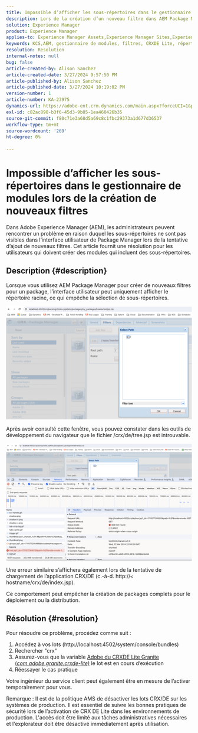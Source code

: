 ```yaml
---
title: Impossible d’afficher les sous-répertoires dans le gestionnaire de modules lors de la création de nouveaux filtres
description: Lors de la création d’un nouveau filtre dans AEM Package Manager, seul le répertoire racine s’affiche et les sous-répertoires ne s’affichent pas.
solution: Experience Manager
product: Experience Manager
applies-to: Experience Manager Assets,Experience Manager Sites,Experience Manager 6.5,Experience Manager
keywords: KCS,AEM, gestionnaire de modules, filtres, CRXDE Lite, répertoires, sous-répertoires, interface utilisateur, créateur de modules
resolution: Resolution
internal-notes: null
bug: false
article-created-by: Alison Sanchez
article-created-date: 3/27/2024 9:57:50 PM
article-published-by: Alison Sanchez
article-published-date: 3/27/2024 10:19:02 PM
version-number: 1
article-number: KA-23975
dynamics-url: https://adobe-ent.crm.dynamics.com/main.aspx?forceUCI=1&pagetype=entityrecord&etn=knowledgearticle&id=3b47fa08-85ec-ee11-a203-6045bd03c412
exl-id: c82ac898-b3f6-45d3-9b85-1ea460426b35
source-git-commit: f80c71e3a68d5a69c8c1fbc29373a1d677d36537
workflow-type: tm+mt
source-wordcount: '269'
ht-degree: 0%

---
```


# Impossible d’afficher les sous-répertoires dans le gestionnaire de modules lors de la création de nouveaux filtres


Dans Adobe Experience Manager (AEM), les administrateurs peuvent rencontrer un problème en raison duquel les sous-répertoires ne sont pas visibles dans l’interface utilisateur de Package Manager lors de la tentative d’ajout de nouveaux filtres. Cet article fournit une résolution pour les utilisateurs qui doivent créer des modules qui incluent des sous-répertoires.

## Description {#description}


Lorsque vous utilisez AEM Package Manager pour créer de nouveaux filtres pour un package, l’interface utilisateur peut uniquement afficher le répertoire racine, ce qui empêche la sélection de sous-répertoires.

![](assets/___bce0bedb-87ec-ee11-a203-6045bd03c412___.png)

Après avoir consulté cette fenêtre, vous pouvez constater dans les outils de développement du navigateur que le fichier /crx/de/tree.jsp est introuvable.

![](assets/___e0e0bedb-87ec-ee11-a203-6045bd03c412___.png)

Une erreur similaire s’affichera également lors de la tentative de chargement de l’application CRX/DE (c.-à-d. http://`<` hostname/crx/de/index.jsp).

Ce comportement peut empêcher la création de packages complets pour le déploiement ou la distribution.


## Résolution {#resolution}


Pour résoudre ce problème, procédez comme suit :

1. Accédez à vos lots (http://localhost:4502/system/console/bundles)
2. Rechercher &quot;crx&quot;
3. Assurez-vous que la variable [Adobe du CRXDE Lite Granite (*com.adobe.granite.crxde-lite)*](http://localhost:4502/system/console/bundles/241) le lot est en cours d’exécution
4. Réessayer le cas pratique


Votre ingénieur du service client peut également être en mesure de l’activer temporairement pour vous.

Remarque : Il est de la politique AMS de désactiver les lots CRX/DE sur les systèmes de production. Il est essentiel de suivre les bonnes pratiques de sécurité lors de l’activation de CRX DE Lite dans les environnements de production. L&#39;accès doit être limité aux tâches administratives nécessaires et l&#39;explorateur doit être désactivé immédiatement après utilisation.
